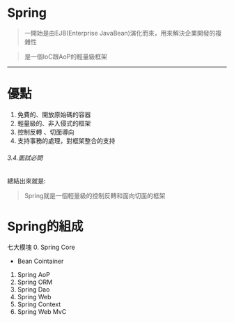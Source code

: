 
# Spring

>一開始是由EJB(Enterprise JavaBean)演化而來，用來解決企業開發的複雜性


>是一個IoC跟AoP的輕量級框架

---

# 優點
1. 免費的、開放原始碼的容器
2. 輕量級的、非入侵式的框架
3. 控制反轉 、切面導向
4. 支持事務的處理，對框架整合的支持

###### 3.4.面試必問


總結出來就是: 
>Spring就是一個輕量級的控制反轉和面向切面的框架



# Spring的組成
七大模塊
0. Spring Core
   + Bean Cointainer
1. Spring AoP
2. Spring ORM
3. Spring Dao
4. Spring Web
5. Spring Context
6. Spring Web MvC






